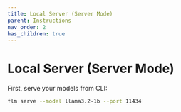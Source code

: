 ```yaml
---
title: Local Server (Server Mode)
parent: Instructions
nav_order: 2
has_children: true
---
```


# Local Server (Server Mode)

First, serve your models from CLI:

```bash
flm serve --model llama3.2-1b --port 11434
```
